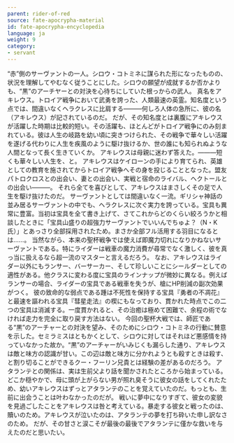 ```yaml
---
parent: rider-of-red
source: fate-apocrypha-material
id: fate-apocrypha-encyclopedia
language: ja
weight: 9
category:
- servant
---
```


“赤”側のサーヴァントの一人。シロウ・コトミネに謀られた形になったものの、状況を理解してやむなく従うことにした。シロウの願望が成就するか否かよりも、“黒”のアーチヤーとの対決を心待ちにしていた根っからの武人。
真名をアキレウス。トロイア戦争において武勇を誇った、人類最速の英霊。知名度という点では、間違いなくヘラクレスに比肩する―――何しろ人体の急所に、彼の名（アキレウス）が記されているのだ。
だが、その知名度とは裏腹にアキレウスが活躍した時期は比較的短い。その活躍も、ほとんどがトロイア戦争にのみ刻まれている。彼は人生の岐路を幼い頃に突きつけられた、その戦争で華々しい活躍を遂げる代わりに人生を疾風のように駆け抜けるか、世の誰にも知られぬような人間となって長く生きていくか。
アキレウスは母親に迷わず答えた。―――短くも華々しい人生を、と。
アキレウスはケイローンの手により育てられ、英雄としての教育を施されてからトロイア戦争へその身を投じることとなった。盟友パトロクロスとの出会い、妻との出会い、実戦と宿命のライバル、ヘクトールとの出会い―――。
それら全てを喜びとして、アキレウスはまさしくその足で人生を駆け抜けたのだ。
サーヴァントとしては間違いなく一流。ギリシャ神話の並み居るサーヴァントの中でも、ヘラクレスに次ぐ実力を誇っている。宝具も異常に豊富。当初は宝具を全て書き上げて、さてこれからどのくらい絞ろうかと相談したときに「宝具山盛りの超強力サーヴァントでいいんでちゅよ？（N・K氏）」とあっさり全部採用されたため。まさか全部フル活用する羽目になるとは……。
当然ながら、本来の聖杯戦争では使えば即魔力切れになりかねないサーヴァントである。特にライダーは戦車の魔力消費が尋常でなく激しく、彼を真っ当に扱えるなら超一流のマスターと言えるだろう。
なお、アキレウスはライダー以外にもランサー、バーサーカー、そして珍しいことにシールダーとしての適性がある。他クラスに変わる度に宝具のラインナップが微妙に異なる。例えばランサーの場合、ライダーの宝具である戦車を失うが、槍にHP削減の副次効果がつく。
彼の致命的な弱点である踵は不死性を保持する宝具『勇者の不凋花』と最速を謳われる宝具『彗星走法』の楔にもなっており、貫かれた時点でこの二つの宝具は消滅する。一度貫かれると、その治癒は極めて困難で、余程の術でなければ走力を完全に取り戻す方法はない。
今回の聖杯大戦では、師匠である“黒”のアーチャーとの対決を望み、そのためにシロウ・コトミネの行動に賛意を示した。セミラミスはともかくとして、シロウに対してはそれほど悪感情を持っていなかった故か。“黒”のアーチャーがいみじくも漏らした通り、アキレウスは敵と味方の認識が甘い。この辺は敵と味方に分かれようとも殺すときは殺す、と割り切ることができるクー・フーリン兄貴とは経験の差があるのだろう。
アタランテとの関係は、実は生前父より話を聞かされたところから始まっている。どこか穏やかで、母に頭が上がらない男が照れ臭そうに彼女の話をしてくれたため、幼いアキレウスはずっとアタランテのことを覚えていたのだ。もっとも、生前に出会うことは叶わなかったのだが。
戦いに夢中になりすぎて、彼女の変貌を見過ごしたことをアキレウスは咎と考えている。暴走する彼女と戦ったのは、贖いのため。アキレウスが泣いたのは、アタランテの夢を打ち砕いた申し訳なさのため。
だが、その甘さと涙こそが最後の最後でアタランテに僅かな救いを与えたのだと思いたい。
